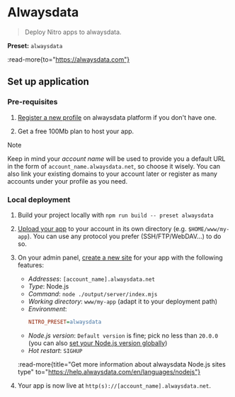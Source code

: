# Alwaysdata

> Deploy Nitro apps to alwaysdata.

**Preset:** `alwaysdata`

:read-more{to="https://alwaysdata.com"}

## Set up application

### Pre-requisites

1. [Register a new profile](https://www.alwaysdata.com/en/register/) on alwaysdata platform if you don't have one.

2. Get a free 100Mb plan to host your app.

> [!NOTE]
> Keep in mind your *account name* will be used to provide you a default URL in the form of `account_name.alwaysdata.net`, so choose it wisely. You can also link your existing domains to your account later or register as many accounts under your profile as you need.

### Local deployment

1. Build your project locally with `npm run build -- preset alwaysdata`

2. [Upload your app](https://help.alwaysdata.com/en/remote-access/) to your account in its own directory (e.g. `$HOME/www/my-app`). You can use any protocol you prefer (SSH/FTP/WebDAV…) to do so.

3. On your admin panel, [create a new site](https://admin.alwaysdata.com/site/add/) for your app with the following features:
   - *Addresses*: `[account_name].alwaysdata.net`
   - *Type*: Node.js
   - *Command*: `node ./output/server/index.mjs`
   - *Working directory*: `www/my-app` (adapt it to your deployment path)
   - *Environment*:
     ```ini
     NITRO_PRESET=alwaysdata
     ```
   - *Node.js version*: `Default version` is fine; pick no less than `20.0.0` (you can also [set your Node.js version globally](https://help.alwaysdata.com/en/languages/nodejs/configuration/#supported-versions))
   - *Hot restart*: `SIGHUP`

   :read-more{title="Get more information about alwaysdata Node.js sites type" to="https://help.alwaysdata.com/en/languages/nodejs"}

4. Your app is now live at `http(s)://[account_name].alwaysdata.net`.
